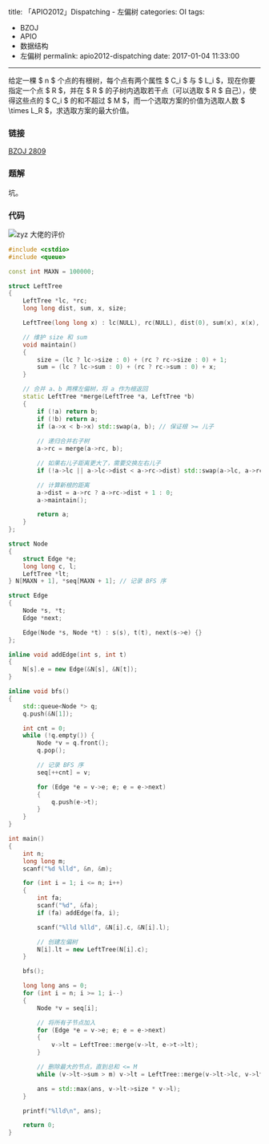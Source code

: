 title: 「APIO2012」Dispatching - 左偏树
categories: OI
tags: 
  - BZOJ
  - APIO
  - 数据结构
  - 左偏树
permalink: apio2012-dispatching
date: 2017-01-04 11:33:00
---

给定一棵 $ n $ 个点的有根树，每个点有两个属性 $ C_i $ 与 $ L_i $，现在你要指定一个点 $ R $，并在 $ R $ 的子树内选取若干点（可以选取 $ R $ 自己），使得这些点的 $ C_i $ 的和不超过 $ M $，而一个选取方案的价值为选取人数 $ \times L_R $，求选取方案的最大价值。

<!-- more -->

### 链接
[BZOJ 2809](http://www.lydsy.com/JudgeOnline/problem.php?id=2809)

### 题解
坑。

### 代码
![zyz 大佬的评价](images/zyz.png)

```c++
#include <cstdio>
#include <queue>

const int MAXN = 100000;

struct LeftTree
{
	LeftTree *lc, *rc;
	long long dist, sum, x, size;

	LeftTree(long long x) : lc(NULL), rc(NULL), dist(0), sum(x), x(x), size(1) {}

	// 维护 size 和 sum
	void maintain()
	{
		size = (lc ? lc->size : 0) + (rc ? rc->size : 0) + 1;
		sum = (lc ? lc->sum : 0) + (rc ? rc->sum : 0) + x;
	}

	// 合并 a、b 两棵左偏树，将 a 作为根返回
	static LeftTree *merge(LeftTree *a, LeftTree *b)
	{
		if (!a) return b;
		if (!b) return a;
		if (a->x < b->x) std::swap(a, b); // 保证根 >= 儿子
	
		// 递归合并右子树
		a->rc = merge(a->rc, b);

		// 如果右儿子距离更大了，需要交换左右儿子
		if (!a->lc || a->lc->dist < a->rc->dist) std::swap(a->lc, a->rc);

		// 计算新根的距离
		a->dist = a->rc ? a->rc->dist + 1 : 0;
		a->maintain();

		return a;
	}
};

struct Node
{
	struct Edge *e;
	long long c, l;
	LeftTree *lt;
} N[MAXN + 1], *seq[MAXN + 1]; // 记录 BFS 序

struct Edge
{
	Node *s, *t;
	Edge *next;

	Edge(Node *s, Node *t) : s(s), t(t), next(s->e) {}
};

inline void addEdge(int s, int t)
{
	N[s].e = new Edge(&N[s], &N[t]);
}

inline void bfs()
{
	std::queue<Node *> q;
	q.push(&N[1]);

	int cnt = 0;
	while (!q.empty()) {
		Node *v = q.front();
		q.pop();

		// 记录 BFS 序
		seq[++cnt] = v;

		for (Edge *e = v->e; e; e = e->next)
		{
			q.push(e->t);
		}
	}
}

int main()
{
	int n;
	long long m;
	scanf("%d %lld", &n, &m);

	for (int i = 1; i <= n; i++)
	{
		int fa;
		scanf("%d", &fa);
		if (fa) addEdge(fa, i);

		scanf("%lld %lld", &N[i].c, &N[i].l);

		// 创建左偏树
		N[i].lt = new LeftTree(N[i].c);
	}

	bfs();

	long long ans = 0;
	for (int i = n; i >= 1; i--)
	{
		Node *v = seq[i];

		// 将所有子节点加入
		for (Edge *e = v->e; e; e = e->next)
		{
			v->lt = LeftTree::merge(v->lt, e->t->lt);
		}

		// 删除最大的节点，直到总和 <= M
		while (v->lt->sum > m) v->lt = LeftTree::merge(v->lt->lc, v->lt->rc);

		ans = std::max(ans, v->lt->size * v->l);
	}

	printf("%lld\n", ans);

	return 0;
}
```
